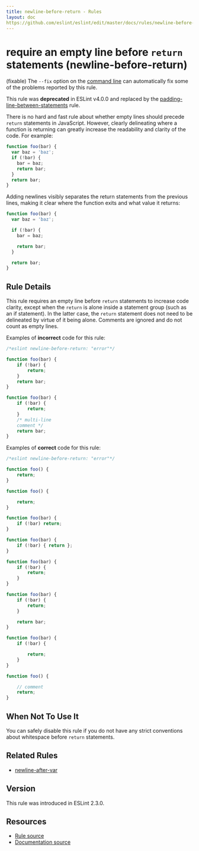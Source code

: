 ```yaml
---
title: newline-before-return - Rules
layout: doc
https://github.com/eslint/eslint/edit/master/docs/rules/newline-before-return.md
---
```

<!-- Note: No pull requests accepted for this file. See README.md in the root directory for details. -->

# require an empty line before `return` statements (newline-before-return)

(fixable) The `--fix` option on the [command line](../user-guide/command-line-interface#fix) can automatically fix some of the problems reported by this rule.

This rule was **deprecated** in ESLint v4.0.0 and replaced by the [padding-line-between-statements](padding-line-between-statements) rule.

There is no hard and fast rule about whether empty lines should precede `return` statements in JavaScript. However, clearly delineating where a function is returning can greatly increase the readability and clarity of the code. For example:

```js
function foo(bar) {
  var baz = 'baz';
  if (!bar) {
    bar = baz;
    return bar;
  }
  return bar;
}
```

Adding newlines visibly separates the return statements from the previous lines, making it clear where the function exits and what value it returns:

```js
function foo(bar) {
  var baz = 'baz';

  if (!bar) {
    bar = baz;

    return bar;
  }

  return bar;
}
```

## Rule Details

This rule requires an empty line before `return` statements to increase code clarity, except when the `return` is alone inside a statement group (such as an if statement). In the latter case, the `return` statement does not need to be delineated by virtue of it being alone. Comments are ignored and do not count as empty lines.

Examples of **incorrect** code for this rule:

```js
/*eslint newline-before-return: "error"*/

function foo(bar) {
    if (!bar) {
        return;
    }
    return bar;
}

function foo(bar) {
    if (!bar) {
        return;
    }
    /* multi-line
    comment */
    return bar;
}
```

Examples of **correct** code for this rule:

```js
/*eslint newline-before-return: "error"*/

function foo() {
    return;
}

function foo() {

    return;
}

function foo(bar) {
    if (!bar) return;
}

function foo(bar) {
    if (!bar) { return };
}

function foo(bar) {
    if (!bar) {
        return;
    }
}

function foo(bar) {
    if (!bar) {
        return;
    }

    return bar;
}

function foo(bar) {
    if (!bar) {

        return;
    }
}

function foo() {

    // comment
    return;
}
```

## When Not To Use It

You can safely disable this rule if you do not have any strict conventions about whitespace before `return` statements.

## Related Rules

* [newline-after-var](newline-after-var)

## Version

This rule was introduced in ESLint 2.3.0.

## Resources

* [Rule source](https://github.com/eslint/eslint/tree/master/lib/rules/newline-before-return.js)
* [Documentation source](https://github.com/eslint/eslint/tree/master/docs/rules/newline-before-return.md)
